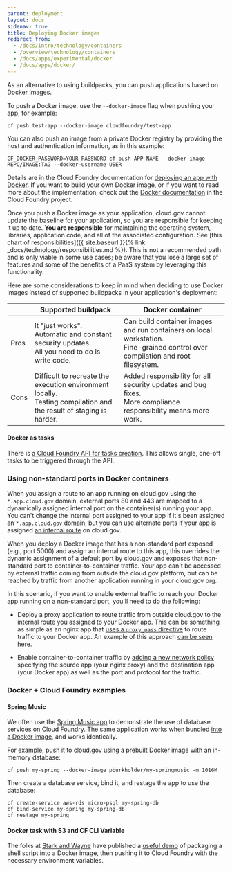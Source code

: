 ```yaml
---
parent: deployment
layout: docs
sidenav: true
title: Deploying Docker images
redirect_from:
  - /docs/intro/technology/containers
  - /overview/technology/containers
  - /docs/apps/experimental/docker
  - /docs/apps/docker/
---
```


As an alternative to using buildpacks, you can push applications based on Docker images.

To push a Docker image, use the `--docker-image` flag when pushing your app, for example:

`cf push test-app --docker-image cloudfoundry/test-app`

You can also push an image from a private Docker registry by providing the host and authentication information, as in this example:

`CF_DOCKER_PASSWORD=YOUR-PASSWORD cf push APP-NAME --docker-image REPO/IMAGE:TAG --docker-username USER`

Details are in the Cloud Foundry documentation for [deploying an app with Docker](https://docs.cloudfoundry.org/devguide/deploy-apps/push-docker.html#private-repo). If you want to build your own Docker image, or if you want to read more about the implementation, check out the [Docker documentation](http://docs.cloudfoundry.org/adminguide/docker.html) in the Cloud Foundry project.

Once you push a Docker image as your application, cloud.gov cannot update the baseline for your application, so you are responsible for keeping it up to date. **You are responsible** for maintaining the operating system, libraries, application code, and all of the associated configuration. See [this chart of responsibilities]({{ site.baseurl }}{% link _docs/technology/responsibilities.md %}). This is not a recommended path and is only viable in some use cases; be aware that you lose a large set of features and some of the benefits of a PaaS system by leveraging this functionality.

Here are some considerations to keep in mind when deciding to use Docker images instead of supported buildpacks in your application's deployment:

|   | Supported buildpack | Docker container  |
|---|---|---|
| Pros | It "just works".<br />Automatic and constant security updates.<br />All you need to do is write code. | Can build container images and run containers on local workstation.<br />Fine-grained control over compilation and root filesystem. |
| Cons | Difficult to recreate the execution environment locally.<br />Testing compilation and the result of staging is harder. | Added responsibility for all security updates and bug fixes.<br />More compliance responsibility means more work.  |

<!-- Based on the table in this slide: https://twitter.com/benbravo73/status/781125385777999872 -->

#### Docker as tasks

There is [a Cloud Foundry API for tasks creation](http://v3-apidocs.cloudfoundry.org/version/3.31.0/index.html#tasks). This allows single, one-off tasks to be triggered through the API.

### Using non-standard ports in Docker containers

When you assign a route to an app running on cloud.gov using the `*.app.cloud.gov` domain, external ports 80 and 443 are mapped to a dynamically assigned internal port on the container(s) running your app. You can't change the internal port assigned to your app if it's been assigned an `*.app.cloud.gov` domain, but you can use alternate ports if your app is assigned [an internal route](https://docs.cloudfoundry.org/devguide/deploy-apps/routes-domains.html#internal-routes) on cloud.gov.

When you deploy a Docker image that has a non-standard port exposed (e.g., port 5000) and assign an internal route to this app, this overrides the dynamic assignment of a default port by cloud.gov and exposes that non-standard port to container-to-container traffic. Your app can't be accessed by external traffic coming from outside the cloud.gov platform, but can be reached by traffic from another application running in your cloud.gov org.

In this scenario, if you want to enable external traffic to reach your Docker app running on a non-standard port, you'll need to do the following:

* Deploy a proxy application to route traffic from outside cloud.gov to the internal route you assigned to your Docker app. This can be something as simple as an nginx app that [uses a `proxy_pass` directive](http://nginx.org/en/docs/http/ngx_http_proxy_module.html#proxy_pass) to route traffic to your Docker app. An example of this approach [can be seen here](https://github.com/cloud-gov/cf-redash).

* Enable container-to-container traffic by [adding a new network policy](https://cli.cloudfoundry.org/en-US/v6/add-network-policy.html) specifying the source app (your nginx proxy) and the destination app (your Docker app) as well as the port and protocol for the traffic.

### Docker + Cloud Foundry examples

#### Spring Music

We often use the [Spring Music app](https://github.com/cloudfoundry-samples/spring-music) to demonstrate the use of database services on Cloud Foundry. The same application works when bundled [into a Docker image](https://fabianlee.org/2018/05/24/docker-running-a-spring-boot-based-app-in-a-docker-container/), and works identically.

For example, push it to cloud.gov using a prebuilt Docker image with an in-memory database:
```
cf push my-spring --docker-image pburkholder/my-springmusic -m 1016M
```

Then create a database service, bind it, and restage the app to use the database:
```
cf create-service aws-rds micro-psql my-spring-db
cf bind-service my-spring my-spring-db
cf restage my-spring
```

#### Docker task with S3 and CF CLI Variable

The folks at [Stark and Wayne](https://github.com/starkandwayne/) have published a [useful demo](https://github.com/starkandwayne/pcf-docker-scheduler-demo) of packaging a shell script into a Docker image, then pushing it to Cloud Foundry with the necessary environment variables.
